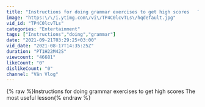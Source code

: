 ```yaml
---
title: "Instructions for doing grammar exercises to get high scores   The most useful lesson"
image: "https:\/\/i.ytimg.com\/vi\/TP4C0lcvTLs\/hqdefault.jpg"
vid_id: "TP4C0lcvTLs"
categories: "Entertainment"
tags: ["Instructions","doing","grammar"]
date: "2021-09-21T03:29:25+03:00"
vid_date: "2021-08-17T14:35:25Z"
duration: "PT1H22M42S"
viewcount: "46681"
likeCount: "0"
dislikeCount: "0"
channel: "Văn Vlog"
---
```

{% raw %}Instructions for doing grammar exercises to get high scores   The most useful lesson{% endraw %}
